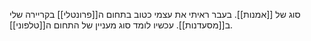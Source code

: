 סוג של [[אמנות]]. בעבר ראיתי את עצמי כטוב בתחום ה[[פרונטלי]] בקריירה שלי ב[[מסעדנות]].
עכשיו לומד סוג מעניין של התחום ה[[טלפוני]].